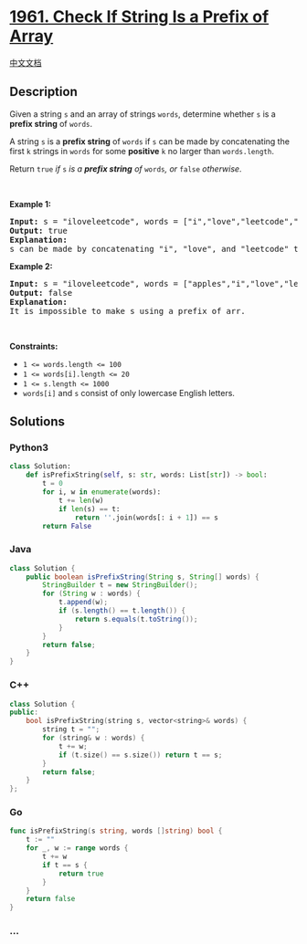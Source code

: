 # [1961. Check If String Is a Prefix of Array](https://leetcode.com/problems/check-if-string-is-a-prefix-of-array)

[中文文档](/solution/1900-1999/1961.Check%20If%20String%20Is%20a%20Prefix%20of%20Array/README.md)

## Description

<p>Given a string <code>s</code> and an array of strings <code>words</code>, determine whether <code>s</code> is a <strong>prefix string</strong> of <code>words</code>.</p>

<p>A string <code>s</code> is a <strong>prefix string</strong> of <code>words</code> if <code>s</code> can be made by concatenating the first <code>k</code> strings in <code>words</code> for some <strong>positive</strong> <code>k</code> no larger than <code>words.length</code>.</p>

<p>Return <code>true</code><em> if </em><code>s</code><em> is a <strong>prefix string</strong> of </em><code>words</code><em>, or </em><code>false</code><em> otherwise</em>.</p>

<p>&nbsp;</p>
<p><strong class="example">Example 1:</strong></p>

<pre>
<strong>Input:</strong> s = &quot;iloveleetcode&quot;, words = [&quot;i&quot;,&quot;love&quot;,&quot;leetcode&quot;,&quot;apples&quot;]
<strong>Output:</strong> true
<strong>Explanation:</strong>
s can be made by concatenating &quot;i&quot;, &quot;love&quot;, and &quot;leetcode&quot; together.
</pre>

<p><strong class="example">Example 2:</strong></p>

<pre>
<strong>Input:</strong> s = &quot;iloveleetcode&quot;, words = [&quot;apples&quot;,&quot;i&quot;,&quot;love&quot;,&quot;leetcode&quot;]
<strong>Output:</strong> false
<strong>Explanation:</strong>
It is impossible to make s using a prefix of arr.</pre>

<p>&nbsp;</p>
<p><strong>Constraints:</strong></p>

<ul>
	<li><code>1 &lt;= words.length &lt;= 100</code></li>
	<li><code>1 &lt;= words[i].length &lt;= 20</code></li>
	<li><code>1 &lt;= s.length &lt;= 1000</code></li>
	<li><code>words[i]</code> and <code>s</code> consist of only lowercase English letters.</li>
</ul>

## Solutions

<!-- tabs:start -->

### **Python3**

```python
class Solution:
    def isPrefixString(self, s: str, words: List[str]) -> bool:
        t = 0
        for i, w in enumerate(words):
            t += len(w)
            if len(s) == t:
                return ''.join(words[: i + 1]) == s
        return False
```

### **Java**

```java
class Solution {
    public boolean isPrefixString(String s, String[] words) {
        StringBuilder t = new StringBuilder();
        for (String w : words) {
            t.append(w);
            if (s.length() == t.length()) {
                return s.equals(t.toString());
            }
        }
        return false;
    }
}
```

### **C++**

```cpp
class Solution {
public:
    bool isPrefixString(string s, vector<string>& words) {
        string t = "";
        for (string& w : words) {
            t += w;
            if (t.size() == s.size()) return t == s;
        }
        return false;
    }
};
```

### **Go**

```go
func isPrefixString(s string, words []string) bool {
	t := ""
	for _, w := range words {
		t += w
		if t == s {
			return true
		}
	}
	return false
}
```

### **...**

```

```

<!-- tabs:end -->

